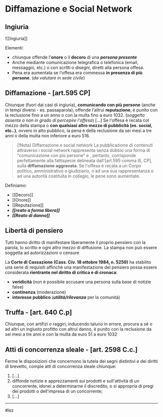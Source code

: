 # Diffamazione e Social Network
## Ingiuria
![[Ingiuria]]

Elementi: 
- chiunque offende l'**onore** o il **decoro** di una **_persona presente_** 
- Anche mediante comunicazione telegrafica o telefonica (email, messaggio, etc.) o con scritti o disegni, diretti alla persona offesa.
- Pena era aumentata se l'offesa era commessa **in presenza di più persone**. (_da valutare in sede civile_)

## Diffamazione - [art.595 CP]
Chiunque (fuori dai casi di ingiuria), **comunicando con più persone** (anche in tempi diversi - es. passaparola), offende l'altrui **reputazione**, è punito con la reclusione fino a un anno o con la multa fino a euro 1032. (_soggetto assente o non in grado di percepire l'offesa_)
\[...]
Se l'offesa è recata col mezzo della stampa o **con qualsiasi altro mezzo di pubblicità (es. social, etc..)**, ovvero in atto pubblico, la pena è della reclusione da sei mesi a tre anni o della multa non inferiore a euro 516.
> [!Nota] Diffamazione e social network
> La pubblicazione di contenuti attraverso i social network rappresenta senza dubbio una forma di "comunicazione con più persone" e , pertanto, corrisponde perfettamente alla fattispecie delineata dall'[art.595 comma III, CP], sulla **diffamazione aggravata**.
> Se l'offesa è recata a un Corpo politico, amministrativo o giudiziario, o ad una sua rappresentanza o ad una autorità costituita in collegio, le pene sono aumentate.

Definiamo:
- [[Decoro]]
- [[Onore]]
- [[Reputazione]]
- **_[[reato a forma libera]]_**
- **_[[Reato di danno]]_**

## Libertà di pensiero
Tutti hanno diritto di manifestare liberamente il proprio pensiero con la parola, lo scritto e ogni altro mezzo di diffusione. La stampa non può essere soggetta ad autorizzazioni o censure

La **Corte di Cassazione (Cass. Civ. 18 ottobre 1984, n. 5259)** ha stabilito una serie di requisiti affinché una manifestazione del pensiero possa essere considerata **rientrante nel diritto di critica e di cronaca**:
- **veridicità** (non è possibile accusare una persona sulla base di notizie false)
- **continenza** (moderazione)
- **interesse pubblico** (**_utilità/rilevanza_** per la comunità)

## Truffa - [art. 640 C.p]
Chiunque, con artifizi o raggiri, inducendo taluno in errore, procura a sé o ad altri un ingiusto profitto con altrui danno, è punito con la reclusione da sei mesi a tre anni e con la multa da euro 51 a euro 1032

## Atti di concorrenza sleale - [art. 2598 C.c.]
Ferme le disposizioni che concernono la tutela dei segni distintivi e dei diritti di brevetto, compie atti di concorrenza sleale chiunque:
1. \[...]
2. diffonde notizie e apprezzamenti sui prodotti e sull'attività di un concorrente, idonei a determinarne il discredito, o si appropria di pregi dei prodotti o dell'impresa di un concorrente;
3. \[...]

---
#lez 